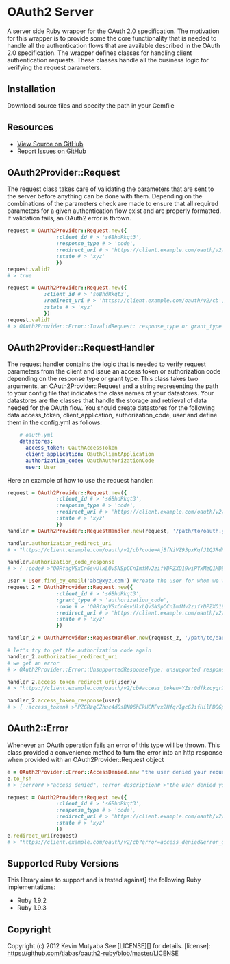 # OAuth2 Server
A server side Ruby wrapper for the OAuth 2.0 specification. The motivation for this wrapper is to provide some the core functionality that is
needed to handle all the authentication flows that are available described in the OAuth 2.0 specification. The wrapper defines classes for handling
client authentication requests. These classes handle all the business logic for verifying the request parameters.

## Installation
 Download source files and specify the path in your Gemfile

## Resources
* [View Source on GitHub][code]
* [Report Issues on GitHub][issues]

[code]: https://github.com/tiabas/oauth2-ruby
[issues]: https://github.com/tiabas/oauth2-ruby/issues

## OAuth2Provider::Request
The request class takes care of validating the parameters that are sent to the server before anything can be done with them. Depending on the combinations of 
the parameters check are made to ensure that all required parameters for a given authentication flow exist and are properly formatted. If validation fails, an OAuth2 error is thrown.

```ruby
request = OAuth2Provider::Request.new({
                :client_id # > 's6BhdRkqt3',
                :response_type # > 'code',
                :redirect_uri # > 'https://client.example.com/oauth/v2/cb',
                :state # > 'xyz'
                })
request.valid?
# > true

request = OAuth2Provider::Request.new({
            :client_id # > 's6BhdRkqt3',
            :redirect_uri # > 'https://client.example.com/oauth/v2/cb',
            :state # > 'xyz'
            })
request.valid?
# > OAuth2Provider::Error::InvalidRequest: response_type or grant_type is required
```

## OAuth2Provider::RequestHandler
The request handler contains the logic that is needed to verify request parameters from the client and issue an access token or authorization code depending on
the response type or grant type. This class takes two arguments, an OAuth2Provider::Request and a string representing the path to your config file that indicates the class names of your datastores. Your datastores are the classes that handle the storage and retrieval of data needed for the OAuth flow. You should create datastores for the following data access_token, client_application, authorization_code, user and define them in the config.yml as follows:

```yaml
    # oauth.yml
    datastores:
      access_token: OauthAccessToken
      client_application: OauthClientApplication
      authorization_code: OauthAuthorizationCode
      user: User
```

Here an example of how to use the request handler:

```ruby
request = OAuth2Provider::Request.new({
                :client_id # > 's6BhdRkqt3',
                :response_type # > 'code',
                :redirect_uri # > 'https://client.example.com/oauth/v2/cb',
                :state # > 'xyz'
                })
handler = OAuth2Provider::RequestHandler.new(request, '/path/to/oauth.yml')

handler.authorization_redirect_uri
# > "https://client.example.com/oauth/v2/cb?code=AjBfNiVZ93pxKqfJ1Q3RdKrgWHYPxYmgFTpPqPVIdbg6nPPAxMzQ1MDEzNjc1&state=xyz"

handler.authorization_code_response
# > { :code# >"O0RfagVSxCn6svUlxLQvSNSpCCnImfMv2zifYDPZXO19wiPYxMzQ1MDEzNzU3", :state# >"xyz" }

user = User.find_by_email('abc@xyz.com') #create the user for whom we wish get a token
request_2 = OAuth2Provider::Request.new({
                :client_id # > 's6BhdRkqt3',
                :grant_type # > 'authorization_code',
                :code # > 'O0RfagVSxCn6svUlxLQvSNSpCCnImfMv2zifYDPZXO19wiPYxMzQ1MDEzNzU3',
                :redirect_uri # > 'https://client.example.com/oauth/v2/cb',
                :state # > 'xyz'
                })

handler_2 = OAuth2Provider::RequestHandler.new(request_2, '/path/to/oauth.yml')

# let's try to get the authorization code again
handler_2.authorization_redirect_uri
# we get an error
# > OAuth2Provider::Error::UnsupportedResponseType: unsupported response_typev

handler_2.access_token_redirect_uri(user)v
# > "https://client.example.com/oauth/v2/cb#access_token=YZsr0dfkzcygr2q3rxB6g9cJdqcF7M5PjankAFG8QKz695mUT8xMzQ1MDE0MDk3&token_type=Bearer&expires_in=3600&refresh_token=j2zmwCR7BbGDjP4DySRK1J2nw8O1V4aQXY3wre6ohQNNNeOwNtgxMzQ1MDE0MDk3&state=xyz"

handler_2.access_token_response(user)
# > { :access_token# >"PZGRzqCZhuc4dGsBNO6hEkHCNFvx2HfqrIgcGJifHilPDQGpNwxMzQ1MDE0NDQ2", :token_type# >"Bearer", :expires_in# >3600, :refresh_token# >"QUpDsfIg2mCTe5taePulQyfJi8QLk3rdUBEGPrpqGPKSfKocUxMzQ1MDE0NDQ2", :state# >"xyz" }
```

## OAuth2::Error
Whenever an OAuth operation fails an error of this type will be thrown. This class provided a convenience method to turn the error into an http response when
provided with an OAuth2Provider::Request object

```ruby
e = OAuth2Provider::Error::AccessDenied.new "the user denied your request"
e.to_hsh
# > {:error# >"access_denied", :error_description# >"the user denied your request"}

request = OAuth2Provider::Request.new({
                :client_id # > 's6BhdRkqt3',
                :response_type # > 'code',
                :redirect_uri # > 'https://client.example.com/oauth/v2/cb',
                :state # > 'xyz'
                })
e.redirect_uri(request)
# > "https://client.example.com/oauth/v2/cb?error=access_denied&error_description=the%20user%20denied%20your%20request"
```

## Supported Ruby Versions
This library aims to support and is tested against] the following Ruby
implementations:

* Ruby 1.9.2
* Ruby 1.9.3

## Copyright
Copyright (c) 2012 Kevin Mutyaba
See [LICENSE][] for details.
[license]: https://github.com/tiabas/oauth2-ruby/blob/master/LICENSE
